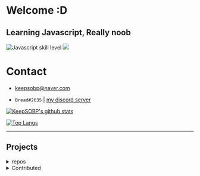 # Welcome :D

## Learning Javascript, Really noob
![Javascript skill level](https://img.shields.io/badge/Javascript-beginner-green?style=for-the-badge&logo=javascript)
![](https://img.shields.io/badge/Python-beginner-blue?style=for-the-badge&logo=python)

# Contact

- keepsobp@naver.com

- `Bread#2635` | [my discord server](https://discord.link/bread)


[![KeepSOBP's github stats](https://github-readme-stats.vercel.app/api?username=KeepSOBP&theme=tokyonight&show_icons=true)](https://github.com/anuraghazra/github-readme-stats)

[![Top Langs](https://github-readme-stats.vercel.app/api/top-langs/?username=KeepSOBP&theme=tokyonight&layout=compact)](https://github.com/KeepSOBP?tab=repositories)

-------------------------

## Projects

<details>
  <summary>repos</summary>

Planned | ~~Osu!lazer private server, [Keesu](https://github.com/osukeesu)~~

Discord.JS music bot for korean, [Hikari](https://github.com/keepsobp/hikari)

Update gist if new youtube video, [youtube-box](https://github.cpm/keepsobp/youtube-box)

Dame dane maker, [dame](https://github.com/keepsobp/dame)
</details>
<details>
  <summary>Contributed</summary>

A mobile website for ExHentai, [e-hentai-view](https://github.com/IronKinoko/e-hentai-view)
</details>

</details>
